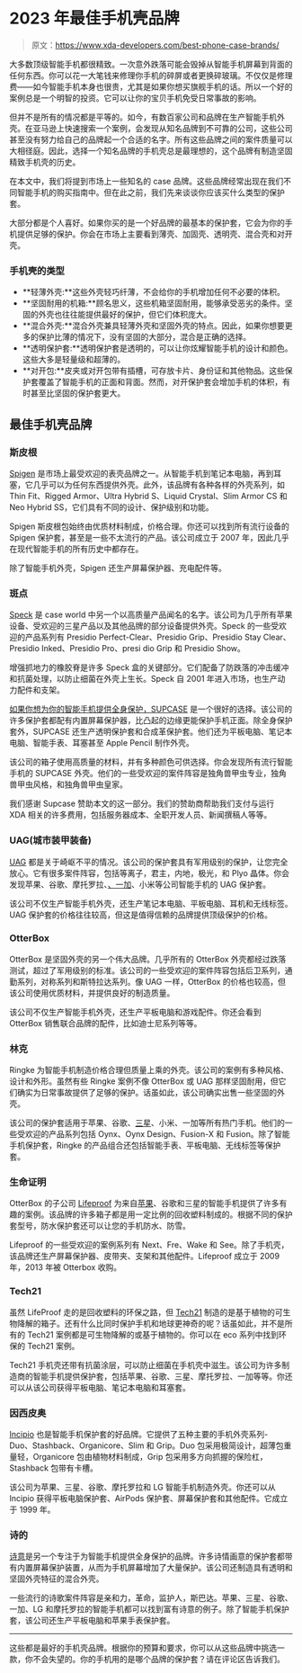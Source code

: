 # 2023 年最佳手机壳品牌

> 原文：<https://www.xda-developers.com/best-phone-case-brands/>

大多数顶级智能手机都很精致。一次意外跌落可能会毁掉从智能手机屏幕到背面的任何东西。你可以花一大笔钱来修理你手机的碎屏或者更换碎玻璃。不仅仅是修理费——如今智能手机本身也很贵，尤其是如果你想买旗舰手机的话。所以一个好的案例总是一个明智的投资。它可以让你的宝贝手机免受日常事故的影响。

但并不是所有的情况都是平等的。如今，有数百家公司和品牌在生产智能手机外壳。在亚马逊上快速搜索一个案例，会发现从知名品牌到不可靠的公司，这些公司甚至没有努力给自己的品牌起一个合适的名字。所有这些品牌之间的案件质量可以大相径庭。因此，选择一个知名品牌的手机壳总是最理想的，这个品牌有制造坚固精致手机壳的历史。

在本文中，我们将提到市场上一些知名的 case 品牌。这些品牌经常出现在我们不同智能手机的购买指南中。但在此之前，我们先来谈谈你应该买什么类型的保护套。

大部分都是个人喜好。如果你买的是一个好品牌的最基本的保护套，它会为你的手机提供足够的保护。你会在市场上主要看到薄壳、加固壳、透明壳、混合壳和对开壳。

### 手机壳的类型

*   **轻薄外壳:**这些外壳轻巧纤薄，不会给你的手机增加任何不必要的体积。
*   **坚固耐用的机箱:**顾名思义，这些机箱坚固耐用，能够承受恶劣的条件。坚固的外壳也往往能提供最好的保护，但它们体积庞大。
*   **混合外壳:**混合外壳兼具轻薄外壳和坚固外壳的特点。因此，如果你想要更多的保护比薄的情况下，没有坚固的大部分，混合是正确的选择。
*   **透明保护套:**透明保护套是透明的，可以让你炫耀智能手机的设计和颜色。这些大多是轻量级和超薄的。
*   **对开包:**皮夹或对开包带有插槽，可存放卡片、身份证和其他物品。这些保护套覆盖了智能手机的正面和背面。然而，对开保护套会增加手机的体积，有时甚至比坚固的保护套更大。

## 最佳手机壳品牌

### 斯皮根

[Spigen](https://www.amazon.com/stores/Spigen/page/1B6B4933-0D21-4FF4-AB37-F74CD4F5CB1C?tag=xda-6nlml43-20&ascsubtag=UUxdaUeUpU4255&asc_refurl=https%3A%2F%2Fwww.xda-developers.com%2Fbest-phone-case-brands%2F&asc_campaign=Short-Term) 是市场上最受欢迎的表壳品牌之一。从智能手机到笔记本电脑，再到耳塞，它几乎可以为任何东西提供外壳。此外，该品牌有各种各样的外壳系列，如 Thin Fit、Rigged Armor、Ultra Hybrid S、Liquid Crystal、Slim Armor CS 和 Neo Hybrid SS，它们具有不同的设计、保护级别和功能。

Spigen 斯皮根包始终由优质材料制成，价格合理。你还可以找到所有流行设备的 Spigen 保护套，甚至是一些不太流行的产品。该公司成立于 2007 年，因此几乎在现代智能手机的所有历史中都存在。

除了智能手机外壳，Spigen 还生产屏幕保护器、充电配件等。

### 斑点

[Speck](https://www.amazon.com/stores/Speck/page/A7C5240D-A26D-42F8-B9FB-3B33CD4B25C9?tag=xda-6nlml43-20&ascsubtag=UUxdaUeUpU4255&asc_refurl=https%3A%2F%2Fwww.xda-developers.com%2Fbest-phone-case-brands%2F&asc_campaign=Short-Term) 是 case world 中另一个以高质量产品闻名的名字。该公司为几乎所有苹果设备、受欢迎的三星产品以及其他品牌的部分设备提供外壳。Speck 的一些受欢迎的产品系列有 Presidio Perfect-Clear、Presidio Grip、Presidio Stay Clear、Presidio Inked、Presidio Pro、presi dio Grip 和 Presidio Show。

增强抓地力的橡胶脊是许多 Speck 盒的关键部分。它们配备了防跌落的冲击缓冲和抗菌处理，以防止细菌在外壳上生长。Speck 自 2001 年进入市场，也生产动力配件和支架。

[如果你想为你的智能手机提供全身保护，SUPCASE](https://shareasale.com/r.cfm?u=2343113&m=68388&b=926773&afftrack=6cc97ed3-7308-462a-bee6-61cd8d0c0852&urllink=https://www.supcase.com/) 是一个很好的选择。该公司的许多保护套都配有内置屏幕保护器，比凸起的边缘更能保护手机正面。除全身保护套外，SUPCASE 还生产透明保护套和合成革保护套。他们还为平板电脑、笔记本电脑、智能手表、耳塞甚至 Apple Pencil 制作外壳。

该公司的箱子使用高质量的材料，并有多种颜色可供选择。你会发现所有流行智能手机的 SUPCASE 外壳。他们的一些受欢迎的案件阵容是独角兽甲虫专业，独角兽甲虫风格，和独角兽甲虫皇家。

我们感谢 Supcase 赞助本文的这一部分。我们的赞助商帮助我们支付与运行 XDA 相关的许多费用，包括服务器成本、全职开发人员、新闻撰稿人等等。

### UAG(城市装甲装备)

[UAG](https://www.amazon.com/stores/UrbanArmorGear/page/A9396522-4667-4429-81A8-12A69D401DD9?tag=xda-6nlml43-20&ascsubtag=UUxdaUeUpU4255&asc_refurl=https%3A%2F%2Fwww.xda-developers.com%2Fbest-phone-case-brands%2F&asc_campaign=Short-Term) 都是关于崎岖不平的情况。该公司的保护套具有军用级别的保护，让您完全放心。它有很多案件阵容，包括等离子，君主，内地，极光，和 Plyo 晶体。你会发现苹果、谷歌、摩托罗拉、[、一加](https://www.xda-developers.com/best-oneplus-phones/)、小米等公司智能手机的 UAG 保护套。

该公司不仅生产智能手机外壳，还生产笔记本电脑、平板电脑、耳机和无线标签。UAG 保护套的价格往往较高，但这是值得信赖的品牌提供顶级保护的价格。

### OtterBox

OtterBox 是坚固外壳的另一个伟大品牌。几乎所有的 OtterBox 外壳都经过跌落测试，超过了军用级别的标准。该公司的一些受欢迎的案件阵容包括后卫系列，通勤系列，对称系列和斯特拉达系列。像 UAG 一样，OtterBox 的价格也较高，但该公司使用优质材料，并提供良好的制造质量。

该公司不仅生产智能手机外壳，还生产平板电脑和游戏配件。你还会看到 OtterBox 销售联合品牌的配件，比如迪士尼系列等等。

### 林克

Ringke 为智能手机制造价格合理但质量上乘的外壳。该公司的案例有多种风格、设计和外形。虽然有些 Ringke 案例不像 OtterBox 或 UAG 那样坚固耐用，但它们确实为日常事故提供了足够的保护。话虽如此，该公司确实出售一些坚固的外壳。

该公司的保护套适用于苹果、谷歌、[三星](https://www.xda-developers.com/best-samsung-phones/)、小米、一加等所有热门手机。他们的一些受欢迎的产品系列包括 Oynx、Oynx Design、Fusion-X 和 Fusion。除了智能手机保护套，Ringke 的产品组合还包括智能手表、平板电脑、无线标签等保护套。

### 生命证明

OtterBox 的子公司 [Lifeproof](https://www.amazon.com/stores/LifeProof/page/BA5FE16B-217F-4903-A492-2F410FC59447?tag=xda-6nlml43-20&ascsubtag=UUxdaUeUpU4255&asc_refurl=https%3A%2F%2Fwww.xda-developers.com%2Fbest-phone-case-brands%2F&asc_campaign=Short-Term) 为来自[苹果](https://www.xda-developers.com/best-iphone/)、谷歌和三星的智能手机提供了许多有趣的案例。该品牌的许多箱子都是用一定比例的回收塑料制成的。根据不同的保护套型号，防水保护套还可以让您的手机防水、防雪。

Lifeproof 的一些受欢迎的案例系列有 Next、Fre、Wake 和 See。除了手机壳，该品牌还生产屏幕保护器、皮带夹、支架和其他配件。Lifeproof 成立于 2009 年，2013 年被 Otterbox 收购。

### Tech21

虽然 LifeProof 走的是回收塑料的环保之路，但 [Tech21](https://www.amazon.com/stores/Tech21/page/E05A2519-FEEE-4F75-A7B5-74753B648C41?tag=xda-6nlml43-20&ascsubtag=UUxdaUeUpU4255&asc_refurl=https%3A%2F%2Fwww.xda-developers.com%2Fbest-phone-case-brands%2F&asc_campaign=Short-Term) 制造的是基于植物的可生物降解的箱子。还有什么比同时保护手机和地球更神奇的呢？话虽如此，并不是所有的 Tech21 案例都是可生物降解的或基于植物的。你可以在 eco 系列中找到环保的 Tech21 案例。

Tech21 手机壳还带有抗菌涂层，可以防止细菌在手机壳中滋生。该公司为许多制造商的智能手机提供保护套，包括苹果、谷歌、三星、摩托罗拉、一加等等。你还可以从该公司获得平板电脑、笔记本电脑和耳塞套。

### 因西皮奥

[Incipio](https://www.amazon.com/stores/Incipio/page/7CA997DC-6B66-40C3-BBA9-5702C8F7FF3F?tag=xda-6nlml43-20&ascsubtag=UUxdaUeUpU4255&asc_refurl=https%3A%2F%2Fwww.xda-developers.com%2Fbest-phone-case-brands%2F&asc_campaign=Short-Term) 也是智能手机保护套的好品牌。它提供了五种主要的手机外壳系列- Duo、Stashback、Organicore、Slim 和 Grip。Duo 包采用极简设计，超薄包重量轻，Organicore 包由植物材料制成，Grip 包采用多方向抓握的保险杠，Stashback 包带有卡槽。

该公司为苹果、三星、谷歌、摩托罗拉和 LG 智能手机制造外壳。你还可以从 Incipio 获得平板电脑保护套、AirPods 保护套、屏幕保护套和其他配件。它成立于 1999 年。

### 诗的

[诗意](https://www.amazon.com/stores/Poetic/page/01DD6C5B-4B9C-471A-B030-9F8844684709?tag=xda-6nlml43-20&ascsubtag=UUxdaUeUpU4255&asc_refurl=https%3A%2F%2Fwww.xda-developers.com%2Fbest-phone-case-brands%2F&asc_campaign=Short-Term)是另一个专注于为智能手机提供全身保护的品牌。许多诗情画意的保护套都带有内置屏幕保护装置，从而为手机屏幕增加了大量保护。该公司还制造具有透明和坚固外壳特征的混合外壳。

一些流行的诗歌案件阵容是亲和力，革命，监护人，斯巴达。苹果、三星、谷歌、一加、LG 和摩托罗拉的智能手机都可以找到富有诗意的例子。除了智能手机保护套，该公司还生产平板电脑和苹果手表保护套。

* * *

这些都是最好的手机壳品牌。根据你的预算和要求，你可以从这些品牌中挑选一款，你不会失望的。你的手机用的是哪个品牌的保护套？请在评论区告诉我们。